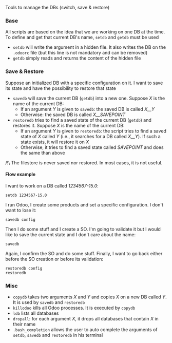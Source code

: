 Tools to manage the DBs (switch, save & restore)


### Base

All scripts are based on the idea that we are working on one DB at the time. To define and get that current DB's name, `setdb` and `getdb` must be used
- `setdb` will write the argument in a hidden file. It also writes the DB on the `.odoorc` file (but this line is not mandatory and can be removed)
- `getdb` simply reads and returns the content of the hidden file

### Save & Restore

Suppose an initialized DB with a specific configuration on it. I want to save its state and have the possibility to restore that state
- `savedb` will save the current DB (`getdb`) into a new one. Suppose _X_ is the name of the current DB:
  - If an argument _Y_ is given to `savedb`: the saved DB is called _X\_\_Y_
  - Otherwise: the saved DB is called _X\_\_SAVEPOINT_
- `restoredb` tries to find a saved state of the current DB (`getdb`) and restores it. Suppose _X_ is the name of the current DB:
  - If an argument _Y_ is given to `restoredb`: the script tries to find a saved state of _X_ called _Y_ (i.e., it searches for a DB called _X\_\_Y_). If such a state exists, it will restore it on _X_
  - Otherwise, it tries to find a saved state called _SAVEPOINT_ and does the same than above

/!\\ The filestore is never saved nor restored. In most cases, it is not useful. 

#### Flow example
I want to work on a DB called _1234567-15.0_:
```
setdb 1234567-15.0
```
I run Odoo, I create some products and set a specific configuration. I don't want to lose it:
```
savedb config
```
Then I do some stuff and I create a SO. 
I'm going to validate it but I would like to save the current state and I don't care about the name:
```
savedb
```
Again, I confirm the SO and do some stuff. Finally, I want to go back either before the SO creation or before its validation:
```
restoredb config
restoredb
```

### Misc
- `copydb` takes two arguments _X_ and _Y_ and copies _X_ on a new DB called _Y_. It is used by `savedb` and `restoredb`
- `killodoo` kills all Odoo processes. It is executed by `copydb`
- `ldb` lists all databases
- `dropall`: for each argument _X_, it drops all databases that contain _X_ in their name
- `.bash_completion` allows the user to auto complete the arguments of `setdb`, `savedb` and `restoredb` in his terminal
